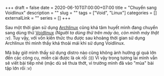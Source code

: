 +++ 
draft = false
date = 2020-06-10T07:00:00+07:00
title = "Chuyển sang Voidlinux"
description = ""
slug = "" 
tags = ["Void", "Linux"]
categories = []
externalLink = ""
series = []
+++

Sau một thời gian sử dụng [Archlinux](https://www.archlinux.org/) cũng khá tâm huyết mình đang chuyển sang dùng thử [Voidlinux](https://voidlinux.org/) *(Người ta dùng thử trên máy ảo, còn mình máy thật :v)*. Tuy vậy, với vốn kiến thức thu được sau khoảng thời gian sử dụng Archlinux thì mình thấy khá thoải mái khi sử dụng Voidlinux.

Mà bây giờ mình thấy sử dụng distro nào cũng không ảnh hưởng gì quá lớn đến các công cụ, miễn cài được là ok rồi :))) Vì vậy trong tương lai mình vẫn sẽ viết bài tiếp nhé (mặc dù sẽ thưa thớt, vì trường mình đã vào "mùa" bài tập lớn rồi :v)
